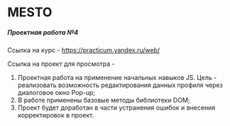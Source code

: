 # MESTO
##### _Проектная работа №4_

Ссылка на курс - https://practicum.yandex.ru/web/

Ссылка на проект для просмотра - 

1. Проектная работа на применение начальных навыков JS. Цель - реализовать возможность редактирования данных профиля через диалоговое окно Pop-up;
2. В работе применены базовые методы библиотеки DOM;    
3. Проект будет доработан в части устранения ошибок и внесения корректировок в проект.

